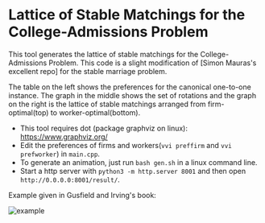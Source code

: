 # Lattice of Stable Matchings for the College-Admissions Problem

This tool generates the lattice of stable matchings for the College-Admissions Problem. This code is a slight modification of [Simon Mauras's excellent repo] for the stable marriage problem.

The table on the left shows the preferences for the canonical one-to-one instance. The graph in the middle shows the set of rotations and the graph on the right is the lattice of stable matchings arranged from firm-optimal(top) to worker-optimal(bottom).

* This tool requires dot (package graphviz on linux): https://www.graphviz.org/
* Edit the preferences of firms and workers(`vvi preffirm` and `vvi prefworker`) in `main.cpp`. 
* To generate an animation, just run `bash gen.sh` in a linux command line.
* Start a http server with `python3 -m http.server 8001` and then open `http://0.0.0.0:8001/result/`.

Example given in Gusfield and Irving's book:


![example](https://github.com/Salil03/many-to-one-stable-matchings/assets/32109637/ed22a47a-d7d2-4005-a651-2455f84334a8)

